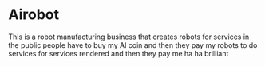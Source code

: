 # Airobot
This is a robot manufacturing business that creates robots for services in the public people have to buy my AI coin and then they pay my robots to do services for services rendered and then they pay me ha ha brilliant
